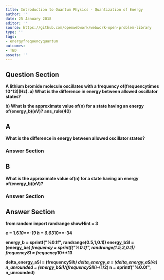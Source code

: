 ```yaml
---
title: Introduction to Quantum Physics - Quantization of Energy
author: ''
date: 25 January 2018
editor: ''
source: https://github.com/openwebwork/webwork-open-problem-library
type: ''
tags:
- energyfrequencyquantum
outcomes:
- TBD
assets: ''
---
```


## Question Section 

<b>
A lithium bromide molecule oscillates with a frequency of(frequencytimes 10^13)(Hz).
a) What is the difference in energy between allowed oscillator states?
 
b) What is the approximate value of(n) for a state having an energy of(energy_b)(eV)?
ans_rule(40)

## A
What is the difference in energy between allowed oscillator states?
### Answer Section
## B
What is the approximate value of(n) for a state having an energy of(energy_b)(eV)?
### Answer Section


## Answer Section

from random import randrange
showHint = 3

e = 1.6*10**-19
h = 6.63*10**-34

energy_b = sprintf("%0.1f", randrange(0.5,1,0.1))
energy_bSI = (energy_b*e)
frequency = sprintf("%0.1f", randrange(1.5,2,0.1))
frequencySI = frequency*10**13

delta_energy_aSI = (frequencySI*h)
delta_energy_a = (delta_energy_aSI/e)
n_unrounded = (energy_bSI)/(frequencySI*h)-(1/2)
n = sprintf("%0.0f", n_unrounded)